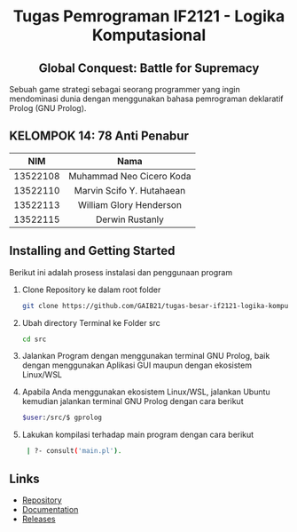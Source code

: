 <div align="center" id="readme-top">
<h1>Tugas Pemrograman IF2121 - Logika Komputasional</h1>
<h2>Global Conquest: Battle for Supremacy</h2>
</div>

Sebuah game strategi sebagai seorang programmer yang ingin mendominasi dunia dengan menggunakan bahasa pemrograman deklaratif Prolog (GNU Prolog).

## KELOMPOK 14: 78 Anti Penabur

|   NIM    |                  Nama                  |
| :------: | :------------------------------------: |
| 13522108 |      Muhammad Neo Cicero Koda       |
| 13522110 |       Marvin Scifo Y. Hutahaean        |
| 13522113|      William Glory Henderson     |
| 13522115 |            Derwin Rustanly             |

## Installing and Getting Started

Berikut ini adalah prosess instalasi dan penggunaan program

1. Clone Repository ke dalam root folder
   ```bash
   git clone https://github.com/GAIB21/tugas-besar-if2121-logika-komputasional-2023-78-anti-penabur.git
   ```
2. Ubah directory Terminal ke Folder src
   ```bash
   cd src
   ```
3. Jalankan Program dengan menggunakan terminal GNU Prolog, baik dengan menggunakan Aplikasi GUI maupun dengan ekosistem Linux/WSL

4. Apabila Anda menggunakan ekosistem Linux/WSL, jalankan Ubuntu kemudian jalankan terminal GNU Prolog dengan cara berikut
    ```bash
    $user:/src/$ gprolog
    ```

5. Lakukan kompilasi terhadap main program dengan cara berikut
   ```bash
    | ?- consult('main.pl').
   ```

## Links
- [Repository](https://github.com/GAIB21/tugas-besar-if2121-logika-komputasional-2023-78-anti-penabur#tugas-besar-if2121-logika-komputasional-2023-78-anti-penabur)
- [Documentation](https://docs.google.com/document/d/1ZiVJrb6YcD2keXF1EQ0nMRmS42jdWUickX5DTEx2S3Y/view)
- [Releases](https://github.com/GAIB21/tugas-besar-if2121-logika-komputasional-2023-78-anti-penabur/releases)